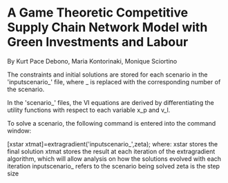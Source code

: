 # A Game Theoretic Competitive Supply Chain Network Model with Green Investments and Labour
By Kurt Pace Debono, Maria Kontorinaki, Monique Sciortino 

The constraints and initial solutions are stored for each scenario in the 'inputscenario_' file, where _ is replaced with the corresponding number of the scenario. 

In the 'scenario_' files, the VI equations are derived by differentiating the utility functions with respect to each variable x_p and v_l. 

To solve a scenario, the following command is entered into the command window:

[xstar xtmat]=extragradient('inputscenario_',zeta);
     where:
     xstar stores the final solution 
     xtmat stores the result at each iteration of the extragradient algorithm, which will allow analysis on how the solutions evolved     with each iteration 
     inputscenario_ refers to the scenario being solved 
     zeta is the step size 
